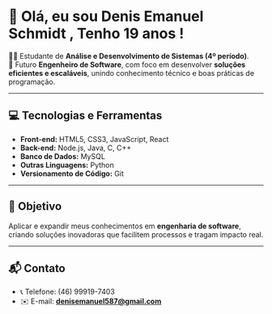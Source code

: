 # 👋 Olá, eu sou Denis Emanuel Schmidt , Tenho 19 anos !


🧑‍💻 Estudante de **Análise e Desenvolvimento de Sistemas (4º período)**.  
🔧 Futuro **Engenheiro de Software**, com foco em desenvolver **soluções eficientes e escaláveis**, unindo conhecimento técnico e boas práticas de programação.  

---

## 💻 Tecnologias e Ferramentas  
- **Front-end:** HTML5, CSS3, JavaScript, React  
- **Back-end:** Node.js, Java, C, C++  
- **Banco de Dados:** MySQL  
- **Outras Linguagens:** Python  
- **Versionamento de Código:** Git  

---

## 🎯 Objetivo  
Aplicar e expandir meus conhecimentos em **engenharia de software**, criando soluções inovadoras que facilitem processos e tragam impacto real.  

---

## 📬 Contato  
- 📞 Telefone: (46) 99919-7403  
- ✉️ E-mail: **denisemanuel587@gmail.com**  
